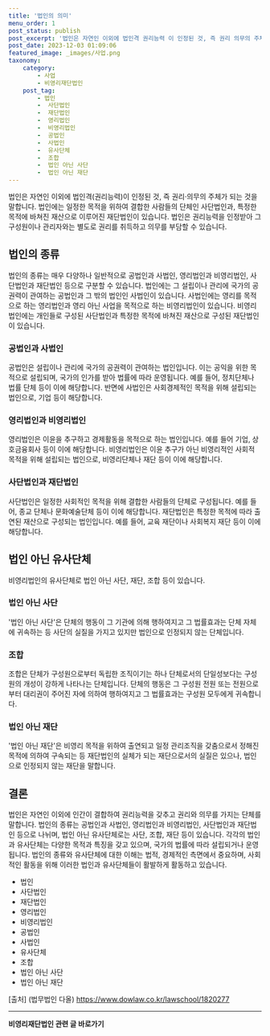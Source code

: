 ```yaml
---
title: '법인의 의미'
menu_order: 1
post_status: publish
post_excerpt: '법인은 자연인 이외에 법인격 권리능력 이 인정된 것, 즉 권리 의무의 주체가 되는 것을 말합니다. 법인에는 일정한 목적을 위하여 결합한 사람들의 단체인 사단법인과, 특정한 목적에 바쳐진 재산으로 이루어진 재단법인이 있습니다. 법인은 권리능력을 인정받아 그 구성원이나 관리자와는 별도로 권리를 취득하고 의무를 부담할 수 있습니다.'
post_date: 2023-12-03 01:09:06
featured_image: _images/사업.png
taxonomy:
    category:
        - 사업
        - 비영리재단법인
    post_tag:
        - 법인
        -  사단법인
        -  재단법인
        -  영리법인
        -  비영리법인
        -  공법인
        -  사법인
        -  유사단체
        -  조합
        -  법인 아닌 사단
        -  법인 아닌 재단
---
```


법인은 자연인 이외에 법인격(권리능력)이 인정된 것, 즉 권리·의무의 주체가 되는 것을 말합니다. 법인에는 일정한 목적을 위하여 결합한 사람들의 단체인 사단법인과, 특정한 목적에 바쳐진 재산으로 이루어진 재단법인이 있습니다. 법인은 권리능력을 인정받아 그 구성원이나 관리자와는 별도로 권리를 취득하고 의무를 부담할 수 있습니다.

## 법인의 종류
법인의 종류는 매우 다양하나 일반적으로 공법인과 사법인, 영리법인과 비영리법인, 사단법인과 재단법인 등으로 구분할 수 있습니다. 법인에는 그 설립이나 관리에 국가의 공권력이 관여하는 공법인과 그 밖의 법인인 사법인이 있습니다. 사법인에는 영리를 목적으로 하는 영리법인과 영리 아닌 사업을 목적으로 하는 비영리법인이 있습니다. 비영리법인에는 개인들로 구성된 사단법인과 특정한 목적에 바쳐진 재산으로 구성된 재단법인이 있습니다.

### 공법인과 사법인
공법인은 설립이나 관리에 국가의 공권력이 관여하는 법인입니다. 이는 공익을 위한 목적으로 설립되며, 국가의 인가를 받아 법률에 따라 운영됩니다. 예를 들어, 정치단체나 법률 단체 등이 이에 해당합니다. 반면에 사법인은 사회경제적인 목적을 위해 설립되는 법인으로, 기업 등이 해당합니다.

### 영리법인과 비영리법인
영리법인은 이윤을 추구하고 경제활동을 목적으로 하는 법인입니다. 예를 들어 기업, 상호금융회사 등이 이에 해당합니다. 비영리법인은 이윤 추구가 아닌 비영리적인 사회적 목적을 위해 설립되는 법인으로, 비영리단체나 재단 등이 이에 해당합니다.

### 사단법인과 재단법인
사단법인은 일정한 사회적인 목적을 위해 결합한 사람들의 단체로 구성됩니다. 예를 들어, 종교 단체나 문화예술단체 등이 이에 해당합니다. 재단법인은 특정한 목적에 따라 출연된 재산으로 구성되는 법인입니다. 예를 들어, 교육 재단이나 사회복지 재단 등이 이에 해당합니다.

## 법인 아닌 유사단체
비영리법인의 유사단체로 법인 아닌 사단, 재단, 조합 등이 있습니다. 

### 법인 아닌 사단
'법인 아닌 사단'은 단체의 행동이 그 기관에 의해 행하여지고 그 법률효과는 단체 자체에 귀속하는 등 사단의 실질을 가지고 있지만 법인으로 인정되지 않는 단체입니다.

### 조합
조합은 단체가 구성원으로부터 독립한 조직이기는 하나 단체로서의 단일성보다는 구성원의 개성이 강하게 나타나는 단체입니다. 단체의 행동은 그 구성원 전원 또는 전원으로부터 대리권이 주어진 자에 의하여 행하여지고 그 법률효과는 구성원 모두에게 귀속합니다.

### 법인 아닌 재단
'법인 아닌 재단'은 비영리 목적을 위하여 출연되고 일정 관리조직을 갖춤으로서 정해진 목적에 의하여 구속되는 등 재단법인의 실체가 되는 재단으로서의 실질은 있으나, 법인으로 인정되지 않는 재단을 말합니다.

## 결론
법인은 자연인 이외에 인간이 결합하여 권리능력을 갖추고 권리와 의무를 가지는 단체를 말합니다. 법인의 종류는 공법인과 사법인, 영리법인과 비영리법인, 사단법인과 재단법인 등으로 나뉘며, 법인 아닌 유사단체로는 사단, 조합, 재단 등이 있습니다. 각각의 법인과 유사단체는 다양한 목적과 특징을 갖고 있으며, 국가의 법률에 따라 설립되거나 운영됩니다. 법인의 종류와 유사단체에 대한 이해는 법적, 경제적인 측면에서 중요하며, 사회적인 활동을 위해 이러한 법인과 유사단체들이 활발하게 활동하고 있습니다.

- 법인
- 사단법인
- 재단법인
- 영리법인
- 비영리법인
- 공법인
- 사법인
- 유사단체
- 조합
- 법인 아닌 사단
- 법인 아닌 재단

[출처] (법무법인 다올) https://www.dowlaw.co.kr/lawschool/1820277
<!-- wp:separator -->
<hr class="wp-block-separator has-alpha-channel-opacity"/>
<!-- /wp:separator -->

<!-- wp:group {"backgroundColor":"base","layout":{"type":"constrained"}} -->
<div class="wp-block-group has-base-background-color has-background"><!-- wp:paragraph {"align":"center","fontSize":"medium"} -->
<p class="has-text-align-center has-large-font-size"><strong>비영리재단법인 관련 글 바로가기</strong></p>
<!-- /wp:paragraph -->


<!-- wp:latest-posts
{"categories":[{"id":27278,"count":19,"description":"","link":"https://uknowlaw.com/category/%eb%b9%84%ec%98%81%eb%a6%ac%ec%9e%ac%eb%8b%a8%eb%b2%95%ec%9d%b8/","name":"비영리재단법인","slug":"비영리재단법인","taxonomy":"category","parent":0,"meta":[],"_links":{"self":[{"href":"https://uknowlaw.com/wp-json/wp/v2/categories/27278"}],"collection":[{"href":"https://uknowlaw.com/wp-json/wp/v2/categories"}],"about":[{"href":"https://uknowlaw.com/wp-json/wp/v2/taxonomies/category"}],"wp:post_type":[{"href":"https://uknowlaw.com/wp-json/wp/v2/posts?categories=27278"}],"curies":[{"name":"wp","href":"https://api.w.org/{rel}","templated":true}]}}],"postsToShow":100,"excerptLength":28,"postLayout":"grid","columns":2,"featuredImageAlign":"left","featuredImageSizeSlug":"large","fontSize":"small"} /--></div>
<!-- /wp:group -->